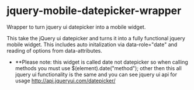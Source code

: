 jquery-mobile-datepicker-wrapper
================================

Wrapper to turn jquery ui datepicker into a mobile widget.

This take the jQuery ui datepicker and turns it into a fully functional jquery mobile widget. This includes auto initalization via data-role="date" and reading of options from data-attributes.
* **Please note: this widget is called date not datepicker so when calling methods you must use $(element).date("method"); other then this all jquery ui functionality is the same and you can see jquery ui api for usage http://api.jqueryui.com/datepicker/
